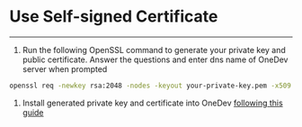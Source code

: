 # Use Self-signed Certificate
-------
1. Run the following OpenSSL command to generate your private key and public certificate. Answer the questions and enter dns name of OneDev server when prompted
  ```bash
  openssl req -newkey rsa:2048 -nodes -keyout your-private-key.pem -x509 -days 365 -out your-cert.pem
  ```
1. Install generated private key and certificate into OneDev [following this guide](install-key-and-cert.md)